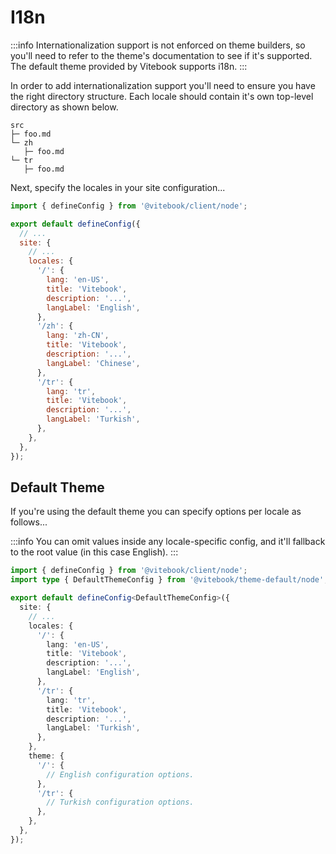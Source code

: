 # I18n

:::info
Internationalization support is not enforced on theme builders, so you'll need to refer to the theme's
documentation to see if it's supported. The default theme provided by Vitebook supports i18n.
:::

In order to add internationalization support you'll need to ensure you have the right
directory structure. Each locale should contain it's own top-level directory as shown below.

```
src
├─ foo.md
└─ zh
   ├─ foo.md
└─ tr
   ├─ foo.md
```

Next, specify the locales in your site configuration...

```js {7-26}
import { defineConfig } from '@vitebook/client/node';

export default defineConfig({
  // ...
  site: {
    // ...
    locales: {
      '/': {
        lang: 'en-US',
        title: 'Vitebook',
        description: '...',
        langLabel: 'English',
      },
      '/zh': {
        lang: 'zh-CN',
        title: 'Vitebook',
        description: '...',
        langLabel: 'Chinese',
      },
      '/tr': {
        lang: 'tr',
        title: 'Vitebook',
        description: '...',
        langLabel: 'Turkish',
      },
    },
  },
});
```

## Default Theme

If you're using the default theme you can specify options per locale as follows...

:::info
You can omit values inside any locale-specific config, and it'll fallback to the root
value (in this case English).
:::

```ts {21-28}
import { defineConfig } from '@vitebook/client/node';
import type { DefaultThemeConfig } from '@vitebook/theme-default/node';

export default defineConfig<DefaultThemeConfig>({
  site: {
    // ...
    locales: {
      '/': {
        lang: 'en-US',
        title: 'Vitebook',
        description: '...',
        langLabel: 'English',
      },
      '/tr': {
        lang: 'tr',
        title: 'Vitebook',
        description: '...',
        langLabel: 'Turkish',
      },
    },
    theme: {
      '/': {
        // English configuration options.
      },
      '/tr': {
        // Turkish configuration options.
      },
    },
  },
});
```
